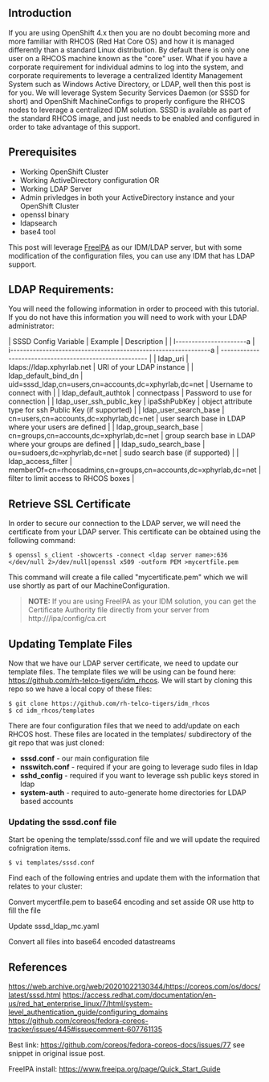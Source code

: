 ## Introduction

If you are using OpenShift 4.x then you are no doubt becoming more and more familiar with RHCOS (Red Hat Core OS) and how it is managed differently than a standard Linux distribution. By default there is only one user on a RHCOS machine known as the "core" user. What if you have a corporate requirement for individual admins to log into the system, and corporate requirements to leverage a centralized Identity Management System such as Windows Active Directory, or LDAP, well then this post is for you. We will leverage System Security Services Daemon (or SSSD for short) and OpenShift MachineConfigs to properly configure the RHCOS nodes to leverage a centralized IDM solution. SSSD is available as part of the standard RHCOS image, and just needs to be enabled and configured in order to take advantage of this support.

## Prerequisites

- Working OpenShift Cluster
- Working ActiveDirectory configuration
OR
- Working LDAP Server
- Admin privledges in both your ActiveDirectory instance and your OpenShift Cluster
- openssl binary
- ldapsearch
- base4 tool

This post will leverage [FreeIPA](https://www.freeipa.org/page/Main_Page) as our IDM/LDAP server, but with some modification of the configuration files, you can use any IDM that has LDAP support. 

## LDAP Requirements:

You will need the following information in order to proceed with this tutorial. If you do not have this information you will need to work with your LDAP administrator:

| SSSD Config Variable     | Example                                                          | Description                                             |
| l----------------------a | i--------------------------------------------------------------a | ------------------------------------------------------- |
| ldap_uri                 | ldaps://ldap.xphyrlab.net                                        | URI of your LDAP instance                               |
| ldap_default_bind_dn     | uid=sssd_ldap,cn=users,cn=accounts,dc=xphyrlab,dc=net            | Username to connect with                                |
| ldap_default_authtok     | connectpass                                                      | Password to use for connection                          |
| ldap_user_ssh_public_key | ipaSshPubKey                                                     | object attribute type for ssh Public Key (if supported) |
| ldap_user_search_base    | cn=users,cn=accounts,dc=xphyrlab,dc=net                          | user search base in LDAP where your users are defined   |
| ldap_group_search_base   | cn=groups,cn=accounts,dc=xphyrlab,dc=net                         | group search base in LDAP where your groups are defined |
| ldap_sudo_search_base    | ou=sudoers,dc=xphyrlab,dc=net                                    | sudo search base (if supported)                         |
| ldap_access_filter       | memberOf=cn=rhcosadmins,cn=groups,cn=accounts,dc=xphyrlab,dc=net | filter to limit access to RHCOS boxes                   |

## Retrieve SSL Certificate

In order to secure our connection to the LDAP server, we will need the certificate from your LDAP server. This certificate can be obtained using the following command:

```
$ openssl s_client -showcerts -connect <ldap server name>:636 </dev/null 2>/dev/null|openssl x509 -outform PEM >mycertfile.pem
```

This command will create a file called "mycertificate.pem" which we will use shortly as part of our MachineConfiguration.

> **NOTE:** If you are using FreeIPA as your IDM solution, you can get the Certificate Authority file directly from your server from http://<FreeIPA server name>/ipa/config/ca.crt

## Updating Template Files

Now that we have our LDAP server certificate, we need to update our template files. The template files we will be using can be found here: https://github.com/rh-telco-tigers/idm_rhcos. We will start by cloning this repo so we have a local copy of these files:

``` shell
$ git clone https://github.com/rh-telco-tigers/idm_rhcos
$ cd idm_rhcos/templates
```

There are four configuration files that we need to add/update on each RHCOS host. These files are located in the templates/ subdirectory of the git repo that was just cloned:

- **sssd.conf** - our main configuration file
- **nsswitch.conf** - required if your are going to leverage sudo files in ldap
- **sshd_config** - required if you want to leverage ssh public keys stored in ldap
- **system-auth** - required to auto-generate home directories for LDAP based accounts

### Updating the sssd.conf file

Start be opening the template/sssd.conf file and we will update the required cofnigration items.

```
$ vi templates/sssd.conf
```

Find each of the following entries and update them with the information that relates to your cluster:

Convert mycertfile.pem to base64 encoding and set asside OR use http to fill the file

Update sssd_ldap_mc.yaml

Convert all files into base64 encoded datastreams



## References
https://web.archive.org/web/20201022130344/https://coreos.com/os/docs/latest/sssd.html
https://access.redhat.com/documentation/en-us/red_hat_enterprise_linux/7/html/system-level_authentication_guide/configuring_domains
https://github.com/coreos/fedora-coreos-tracker/issues/445#issuecomment-607761135

Best link:  https://github.com/coreos/fedora-coreos-docs/issues/77 see snippet in original issue post.

FreeIPA install:  https://www.freeipa.org/page/Quick_Start_Guide